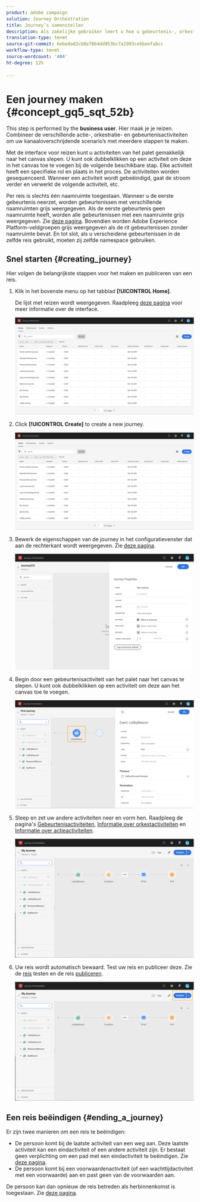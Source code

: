 ```yaml
---
product: adobe campaign
solution: Journey Orchestration
title: Journey’s samenstellen
description: Als zakelijke gebruiker leert u hoe u gebeurtenis-, orkest- en actieactiviteiten kunt combineren om een reis te maken.
translation-type: tm+mt
source-git-commit: 6ebedad2cb8e78b4dd953bc7a2993cebbeefabcc
workflow-type: tm+mt
source-wordcount: '404'
ht-degree: 12%

---
```



# Een journey maken {#concept_gq5_sqt_52b}

This step is performed by the **business user**. Hier maak je je reizen. Combineer de verschillende actie-, orkestratie- en gebeurtenisactiviteiten om uw kanaaloverschrijdende scenario’s met meerdere stappen te maken.

Met de interface voor reizen kunt u activiteiten van het palet gemakkelijk naar het canvas slepen. U kunt ook dubbelklikken op een activiteit om deze in het canvas toe te voegen bij de volgende beschikbare stap. Elke activiteit heeft een specifieke rol en plaats in het proces. De activiteiten worden gesequenceerd. Wanneer een activiteit wordt gebeëindigd, gaat de stroom verder en verwerkt de volgende activiteit, etc.

Per reis is slechts één naamruimte toegestaan. Wanneer u de eerste gebeurtenis neerzet, worden gebeurtenissen met verschillende naamruimten grijs weergegeven. Als de eerste gebeurtenis geen naamruimte heeft, worden alle gebeurtenissen met een naamruimte grijs weergegeven. Zie [deze pagina](../event/selecting-the-namespace.md). Bovendien worden Adobe Experience Platform-veldgroepen grijs weergegeven als de rit gebeurtenissen zonder naamruimte bevat. En tot slot, als u verscheidene gebeurtenissen in de zelfde reis gebruikt, moeten zij zelfde namespace gebruiken.

## Snel starten {#creating_journey}

Hier volgen de belangrijkste stappen voor het maken en publiceren van een reis.

1. Klik in het bovenste menu op het tabblad **[!UICONTROL Home]**.

   De lijst met reizen wordt weergegeven. Raadpleeg [deze pagina](../building-journeys/using-the-journey-designer.md) voor meer informatie over de interface.

   ![](../assets/journey30.png)

1. Click **[!UICONTROL Create]** to create a new journey.

   ![](../assets/journey31.png)

1. Bewerk de eigenschappen van de journey in het configuratievenster dat aan de rechterkant wordt weergegeven. Zie [deze pagina](../building-journeys/changing-properties.md).

   ![](../assets/journey32.png)

1. Begin door een gebeurtenisactiviteit van het palet naar het canvas te slepen. U kunt ook dubbelklikken op een activiteit om deze aan het canvas toe te voegen.

   ![](../assets/journey33.png)

1. Sleep en zet uw andere activiteiten neer en vorm hen. Raadpleeg de pagina&#39;s [Gebeurtenisactiviteiten](../building-journeys/event-activities.md), [Informatie over orkestactiviteiten](../building-journeys/about-orchestration-activities.md) en [Informatie over actieactiviteiten](../building-journeys/about-action-activities.md).

   ![](../assets/journey34.png)

1. Uw reis wordt automatisch bewaard. Test uw reis en publiceer deze. Zie de [reis](../building-journeys/testing-the-journey.md) testen en de reis [publiceren](../building-journeys/publishing-the-journey.md).

   ![](../assets/journey36.png)

## Een reis beëindigen {#ending_a_journey}

Er zijn twee manieren om een reis te beëindigen:

* De persoon komt bij de laatste activiteit van een weg aan. Deze laatste activiteit kan een eindactiviteit of een andere activiteit zijn. Er bestaat geen verplichting om een pad met een eindactiviteit te beëindigen. Zie [deze pagina](../building-journeys/end-activity.md).
* De persoon komt bij een voorwaardenactiviteit (of een wachttijdactiviteit met een voorwaarde) aan en past geen van de voorwaarden aan.

De persoon kan dan opnieuw de reis betreden als herbinnenkomst is toegestaan. Zie [deze pagina](../building-journeys/changing-properties.md).
